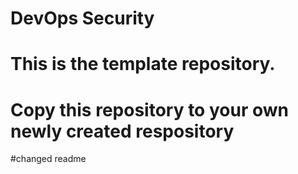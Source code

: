 # DevOps Security
# This is the template repository.
# Copy this repository to your own newly created respository  

#changed readme